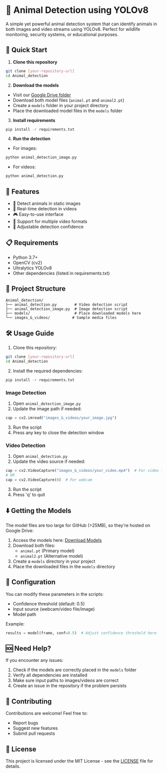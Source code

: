 # 🦁 Animal Detection using YOLOv8

A simple yet powerful animal detection system that can identify animals in both images and video streams using YOLOv8. Perfect for wildlife monitoring, security systems, or educational purposes.

## 🚀 Quick Start

1. **Clone this repository**
```bash
git clone [your-repository-url]
cd Animal_detection
```

2. **Download the models**
- Visit our [Google Drive folder](https://drive.google.com/drive/folders/1zeTcCzYGSdk_n3pUnNU9a2_fL3hWq2P8?usp=drive_link)
- Download both model files (`animal.pt` and `animal2.pt`)
- Create a `models` folder in your project directory
- Place the downloaded model files in the `models` folder

3. **Install requirements**
```bash
pip install -r requirements.txt
```

4. **Run the detection**
- For images:
```bash
python animal_detection_image.py
```
- For videos:
```bash
python animal_detection.py
```

## 🎯 Features

- 📸 Detect animals in static images
- 🎥 Real-time detection in videos
- 🎮 Easy-to-use interface
- 🔄 Support for multiple video formats
- 🎯 Adjustable detection confidence

## 📋 Requirements

- Python 3.7+
- OpenCV (cv2)
- Ultralytics YOLOv8
- Other dependencies (listed in requirements.txt)

## 📁 Project Structure

```
Animal_detection/
├── animal_detection.py        # Video detection script
├── animal_detection_image.py  # Image detection script
├── models/                    # Place downloaded models here
└── images_&_videos/          # Sample media files
```

## 🛠️ Usage Guide

1. Clone this repository:
```bash
git clone [your-repository-url]
cd Animal_detection
```

2. Install the required dependencies:
```bash
pip install -r requirements.txt
```

### Image Detection
1. Open `animal_detection_image.py`
2. Update the image path if needed:
```python
cap = cv2.imread("images_&_videos/your_image.jpg")
```
3. Run the script
4. Press any key to close the detection window

### Video Detection
1. Open `animal_detection.py`
2. Update the video source if needed:
```python
cap = cv2.VideoCapture("images_&_videos/your_video.mp4")  # For video file
# OR
cap = cv2.VideoCapture(0)  # For webcam
```
3. Run the script
4. Press 'q' to quit

## ⬇️ Getting the Models

The model files are too large for GitHub (>25MB), so they're hosted on Google Drive:

1. Access the models here: [Download Models](https://drive.google.com/drive/folders/1zeTcCzYGSdk_n3pUnNU9a2_fL3hWq2P8?usp=drive_link)
2. Download both files:
   - `animal.pt` (Primary model)
   - `animal2.pt` (Alternative model)
3. Create a `models` directory in your project
4. Place the downloaded files in the `models` directory

## 🔧 Configuration

You can modify these parameters in the scripts:
- Confidence threshold (default: 0.5)
- Input source (webcam/video file/image)
- Model path

Example:
```python
results = model(frame, conf=0.5)  # Adjust confidence threshold here
```

## 🆘 Need Help?

If you encounter any issues:
1. Check if the models are correctly placed in the `models` folder
2. Verify all dependencies are installed
3. Make sure input paths to images/videos are correct
4. Create an issue in the repository if the problem persists

## 🤝 Contributing

Contributions are welcome! Feel free to:
- Report bugs
- Suggest new features
- Submit pull requests

## 📜 License

This project is licensed under the MIT License - see the [LICENSE](LICENSE) file for details.